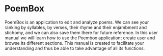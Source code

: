 # PoemBox

PoemBox is an application to edit and analyze poems. We can see your ranking
by syllables, by verses, their rhyme and their enjambment and stichomy, and we can also
save them there for future reference.
In this user manual we will learn how to use the Poembox application; create user and
browse its different sections. This manual is created to facilitate your understanding
and thus be able to take advantage of all its functions.


